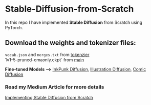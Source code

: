 # Stable-Diffusion-from-Scratch
In this repo I have implemented **Stable Diffusion** from Scratch using PyTorch.

## Download the weights and tokenizer files:
`vocab.json` and `merges.txt` from [tokenzier](https://huggingface.co/stable-diffusion-v1-5/stable-diffusion-v1-5/tree/main/tokenizer) <br>
1v1-5-pruned-emaonly.ckpt` from [main](https://huggingface.co/stable-diffusion-v1-5/stable-diffusion-v1-5/tree/main)

**Fine-tuned Models -->** [InkPunk Diffusion](https://huggingface.co/Envvi/Inkpunk-Diffusion), [Illustration Diffusion](https://huggingface.co/ogkalu/Illustration-Diffusion), [Comic Diffusion](https://huggingface.co/ogkalu/Comic-Diffusion)

### Read my Medium Article for more details
[Implementing Stable Diffusion from Scratch](https://medium.com/@sayedebad.777/implementing-stable-diffusion-from-scratch-using-pytorch-f07d50efcd97)
